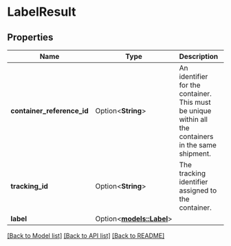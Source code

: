 # LabelResult

## Properties

Name | Type | Description | Notes
------------ | ------------- | ------------- | -------------
**container_reference_id** | Option<**String**> | An identifier for the container. This must be unique within all the containers in the same shipment. | [optional]
**tracking_id** | Option<**String**> | The tracking identifier assigned to the container. | [optional]
**label** | Option<[**models::Label**](Label.md)> |  | [optional]

[[Back to Model list]](../README.md#documentation-for-models) [[Back to API list]](../README.md#documentation-for-api-endpoints) [[Back to README]](../README.md)



